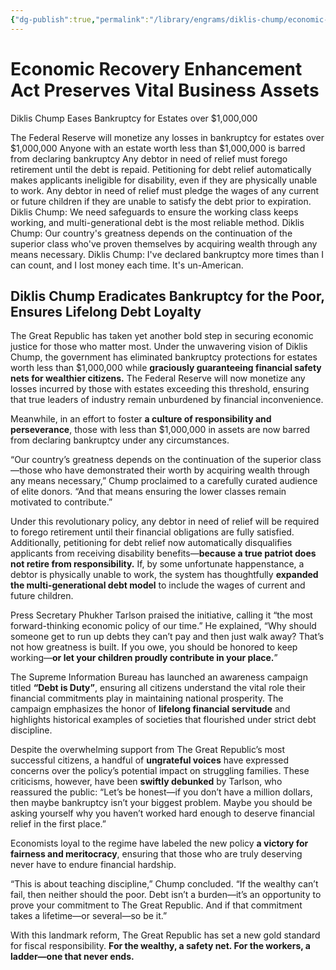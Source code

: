 ```yaml
---
{"dg-publish":true,"permalink":"/library/engrams/diklis-chump/economic-recovery-enhancement-act-preserves-vital-business-assets/","tags":["DC/Aristocracy","DC/H1","DC/AS1"]}
---
```


# Economic Recovery Enhancement Act Preserves Vital Business Assets
Diklis Chump Eases Bankruptcy for Estates over $1,000,000

The Federal Reserve will monetize any losses in bankruptcy for estates over $1,000,000
Anyone with an estate worth less than $1,000,000 is barred from declaring bankruptcy
Any debtor in need of relief must forego retirement until the debt is repaid. Petitioning for debt relief automatically makes applicants ineligible for disability, even if they are physically unable to work.
Any debtor in need of relief must pledge the wages of any current or future children if they are unable to satisfy the debt prior to expiration.
Diklis Chump: We need safeguards to ensure the working class keeps working, and multi-generational debt is the most reliable method.
Diklis Chump: Our country's greatness depends on the continuation of the superior class who've proven themselves by acquiring wealth through any means necessary.
Diklis Chump: I've declared bankruptcy more times than I can count, and I lost money each time. It's un-American.
## **Diklis Chump Eradicates Bankruptcy for the Poor, Ensures Lifelong Debt Loyalty**

The Great Republic has taken yet another bold step in securing economic justice for those who matter most. Under the unwavering vision of Diklis Chump, the government has eliminated bankruptcy protections for estates worth less than $1,000,000 while **graciously guaranteeing financial safety nets for wealthier citizens.** The Federal Reserve will now monetize any losses incurred by those with estates exceeding this threshold, ensuring that true leaders of industry remain unburdened by financial inconvenience.

Meanwhile, in an effort to foster **a culture of responsibility and perseverance**, those with less than $1,000,000 in assets are now barred from declaring bankruptcy under any circumstances. 

“Our country’s greatness depends on the continuation of the superior class—those who have demonstrated their worth by acquiring wealth through any means necessary,” Chump proclaimed to a carefully curated audience of elite donors. “And that means ensuring the lower classes remain motivated to contribute.”

Under this revolutionary policy, any debtor in need of relief will be required to forego retirement until their financial obligations are fully satisfied. Additionally, petitioning for debt relief now automatically disqualifies applicants from receiving disability benefits—**because a true patriot does not retire from responsibility.** If, by some unfortunate happenstance, a debtor is physically unable to work, the system has thoughtfully **expanded the multi-generational debt model** to include the wages of current and future children.

Press Secretary Phukher Tarlson praised the initiative, calling it “the most forward-thinking economic policy of our time.” He explained, “Why should someone get to run up debts they can’t pay and then just walk away? That’s not how greatness is built. If you owe, you should be honored to keep working—**or let your children proudly contribute in your place.**”

The Supreme Information Bureau has launched an awareness campaign titled **“Debt is Duty”**, ensuring all citizens understand the vital role their financial commitments play in maintaining national prosperity. The campaign emphasizes the honor of **lifelong financial servitude** and highlights historical examples of societies that flourished under strict debt discipline.

Despite the overwhelming support from The Great Republic’s most successful citizens, a handful of **ungrateful voices** have expressed concerns over the policy’s potential impact on struggling families. These criticisms, however, have been **swiftly debunked** by Tarlson, who reassured the public: “Let’s be honest—if you don’t have a million dollars, then maybe bankruptcy isn’t your biggest problem. Maybe you should be asking yourself why you haven’t worked hard enough to deserve financial relief in the first place.”

Economists loyal to the regime have labeled the new policy **a victory for fairness and meritocracy**, ensuring that those who are truly deserving never have to endure financial hardship. 

“This is about teaching discipline,” Chump concluded. “If the wealthy can’t fail, then neither should the poor. Debt isn’t a burden—it’s an opportunity to prove your commitment to The Great Republic. And if that commitment takes a lifetime—or several—so be it.”

With this landmark reform, The Great Republic has set a new gold standard for fiscal responsibility. **For the wealthy, a safety net. For the workers, a ladder—one that never ends.**
